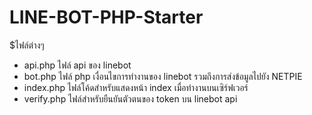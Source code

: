 # LINE-BOT-PHP-Starter
$ไฟล์ต่างๆ 
- api.php ไฟล์ api ของ linebot
- bot.php ไฟล์ php เงื่อนไขการทำงานของ linebot รวมถึงการส่งข้อมูลไปยัง NETPIE
- index.php ไฟล์โค้ดสำหรับแสดงหน้า index เมื่อทำงานบนเซิร์ฟเวอร์
- verify.php ไฟล์สำหรับยืนยันตัวตนของ token บน linebot api
